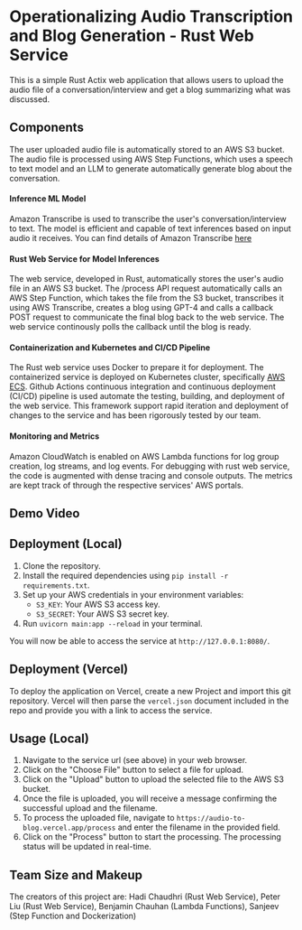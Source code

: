 # Operationalizing Audio Transcription and Blog Generation - Rust Web Service

This is a simple Rust Actix web application that allows users to upload the audio file of a conversation/interview and get a blog summarizing what was discussed. 

## Components

The user uploaded audio file is automatically stored to an AWS S3 bucket. The audio file is processed using AWS Step Functions, which uses a speech to text model and an LLM to generate automatically generate blog about the conversation. 

#### Inference ML Model
Amazon Transcribe is used to transcribe the user's conversation/interview to text. The model is efficient and capable of text inferences based on input audio it receives. You can find details of Amazon Transcribe [here](https://aws.amazon.com/pm/transcribe/?gclid=CjwKCAjwxLKxBhA7EiwAXO0R0K6QsdXV2XsDvlKZim3tfYUJRmjjIXDTcCbMHlZT-MEk5SGwjxCDpxoC6OoQAvD_BwE&trk=aae0a267-33fa-4d21-a4d5-30b7b3fd731e&sc_channel=ps&ef_id=CjwKCAjwxLKxBhA7EiwAXO0R0K6QsdXV2XsDvlKZim3tfYUJRmjjIXDTcCbMHlZT-MEk5SGwjxCDpxoC6OoQAvD_BwE:G:s&s_kwcid=AL!4422!3!648922763916!e!!g!!amazon%20transcription!19597968945!143908652045)

#### Rust Web Service for Model Inferences
The web service, developed in Rust, automatically stores the user's audio file in an AWS S3 bucket. The /process API request automatically calls an AWS Step Function, which takes the file from the S3 bucket, transcribes it using AWS Transcribe, creates a blog using GPT-4 and calls a callback POST request to communicate the final blog back to the web service. The web service continously polls the callback until the blog is ready.

#### Containerization and Kubernetes and CI/CD Pipeline
The Rust web service uses Docker to prepare it for deployment. The containerized service is deployed on Kubernetes cluster, specifically [AWS ECS](https://aws.amazon.com/ecs/).
Github Actions continuous integration and continuous deployment (CI/CD) pipeline is used automate the testing, building, and deployment of the web service. This framework support rapid iteration and deployment of changes to the service and has been rigorously tested by our team.

#### Monitoring and Metrics
 Amazon CloudWatch is enabled on AWS Lambda functions for log group creation, log streams, and log events. For debugging with rust web service, the code is augmented with dense tracing and console outputs. The metrics are kept track of through the respective services' AWS portals. 


## Demo Video 

## Deployment (Local)

1. Clone the repository.
2. Install the required dependencies using `pip install -r requirements.txt`.
3. Set up your AWS credentials in your environment variables:
    - `S3_KEY`: Your AWS S3 access key.
    - `S3_SECRET`: Your AWS S3 secret key.
4. Run `uvicorn main:app --reload` in your terminal.

You will now be able to access the service at `http://127.0.0.1:8080/`.

## Deployment (Vercel)

To deploy the application on Vercel, create a new Project and import this git repository. Vercel will then parse the `vercel.json` document included in the repo and provide you with a link to access the service.

## Usage (Local)

1. Navigate to the service url (see above) in your web browser.
2. Click on the "Choose File" button to select a file for upload.
3. Click on the "Upload" button to upload the selected file to the AWS S3 bucket.
4. Once the file is uploaded, you will receive a message confirming the successful upload and the filename.
5. To process the uploaded file, navigate to `https://audio-to-blog.vercel.app/process` and enter the filename in the provided field.
6. Click on the "Process" button to start the processing. The processing status will be updated in real-time.

## Team Size and Makeup
The creators of this project are: 
Hadi Chaudhri (Rust Web Service), Peter Liu (Rust Web Service), Benjamin Chauhan (Lambda Functions), Sanjeev (Step Function and Dockerization)


